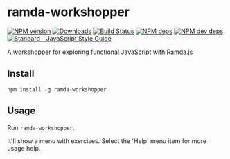 # ramda-workshopper

[![NPM version][npm-image]][npm-url] [![Downloads][downloads-image]][npm-url]
[![Build Status][travis-image]][travis-url]
[![NPM deps][deps-image]][deps-url] [![NPM dev deps][dev-deps-image]][dev-deps-url]
[![Standard - JavaScript Style Guide](https://img.shields.io/badge/code%20style-standard-brightgreen.svg)](http://standardjs.com/)

A workshopper for exploring functional JavaScript with [Ramda.js](http://ramdajs.com/)

## Install

```
npm install -g ramda-workshopper
```

## Usage
Run `ramda-workshopper`.

It'll show a menu with exercises. Select the 'Help' menu item for more usage
help.

[downloads-image]: http://img.shields.io/npm/dm/ramda-workshopper.svg
[npm-url]: https://npmjs.org/package/ramda-workshopper
[npm-image]: http://img.shields.io/npm/v/ramda-workshopper.svg

[deps-url]:https://david-dm.org/kid-icarus/ramda-workshopper
[deps-image]: https://img.shields.io/david/kid-icarus/ramda-workshopper.svg

[dev-deps-url]: https://david-dm.org/kid-icarus/ramda-workshopper?type=dev
[dev-deps-image]: https://img.shields.io/david/dev/kid-icarus/ramda-workshopper.svg

[travis-url]: https://travis-ci.org/kid-icarus/ramda-workshopper
[travis-image]: https://travis-ci.org/kid-icarus/ramda-workshopper.png?branch=master

